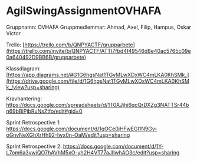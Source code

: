 # AgilSwingAssignmentOVHAFA

Gruppnamn: OVHAFA
Gruppmedlemmar: Ahmad, Axel, Filip, Hampus, Oskar Victor

Trello:
[https://trello.com/b/QNPYACTF/grupparbete](https://trello.com/invite/b/QNPYACTF/ATTI7fbd4f49546d8e40ac5765c09e0a640492D9BB6B/grupparbete)

Klassdiagram:
[https://app.diagrams.net/#G1G6hgsNat1TGyMLwXDxWC4mLKA0KhSMk_](https://drive.google.com/file/d/1G6hgsNat1TGyMLwXDxWC4mLKA0KhSMk_/view?usp=sharing)

Kravhantering:
https://docs.google.com/spreadsheets/d/1T0AJjhi6qcQrDXZg3NATTSr44bn69bBiPjbRuNsZtfo/edit#gid=0

Sprint Retrospective 1:
https://docs.google.com/document/d/1qOCe0jHFwEGl1N9Gv-oGnvNeXGhXrHh92-Iwx0n-OaM/edit?usp=sharing

Sprint Retrospective 2:
https://docs.google.com/document/d/1Y-L7om6a3vwiQO7hAVhM5xO-yh2H4VT77aJIlwhAO3c/edit?usp=sharing
